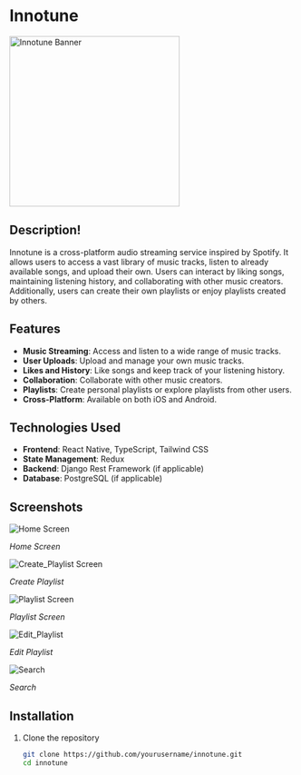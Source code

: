 # Innotune

<img src="https://github.com/manansood60/Innotune/assets/27049693/c931b3df-e8e4-419a-8d35-eb49318bf3c1" alt="Innotune Banner" width="300">

## Description!


Innotune is a cross-platform audio streaming service inspired by Spotify. It allows users to access a vast library of music tracks, listen to already available songs, and upload their own. Users can interact by liking songs, maintaining listening history, and collaborating with other music creators. Additionally, users can create their own playlists or enjoy playlists created by others.

## Features

- **Music Streaming**: Access and listen to a wide range of music tracks.
- **User Uploads**: Upload and manage your own music tracks.
- **Likes and History**: Like songs and keep track of your listening history.
- **Collaboration**: Collaborate with other music creators.
- **Playlists**: Create personal playlists or explore playlists from other users.
- **Cross-Platform**: Available on both iOS and Android.

## Technologies Used

- **Frontend**: React Native, TypeScript, Tailwind CSS
- **State Management**: Redux
- **Backend**: Django Rest Framework (if applicable)
- **Database**: PostgreSQL (if applicable)

## Screenshots

![Home Screen](https://github.com/manansood60/Innotune/assets/27049693/b2b650a1-3bf4-464b-96d3-81f910fc0be3)

*Home Screen*

![Create_Playlist Screen](https://github.com/manansood60/Innotune/assets/27049693/9890e572-6b87-4447-ab6f-b58b875c00d5)

*Create Playlist*

![Playlist Screen](https://github.com/manansood60/Innotune/assets/27049693/92001c3a-3b4f-4e69-a56c-8a9af4e6d98c)

*Playlist Screen*

![Edit_Playlist](https://github.com/manansood60/Innotune/assets/27049693/cbee688e-9ed4-4f3a-b62a-cbb4d31cd89e)

*Edit Playlist*

![Search](https://github.com/manansood60/Innotune/assets/27049693/5aa47ae8-29aa-4c72-b776-61b6215cbbab)

*Search*

## Installation

1. Clone the repository
   ```bash
   git clone https://github.com/yourusername/innotune.git
   cd innotune
